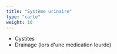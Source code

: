 ```yaml
---
title: "Système urinaire"
type: "carte"
weight: 10
---
```


* Cystites
* Drainage (lors d'une médication lourde)

